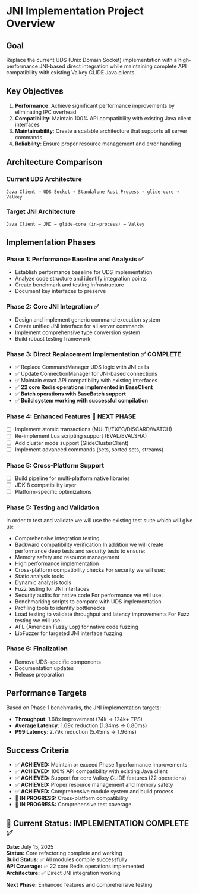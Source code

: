 # JNI Implementation Project Overview

## Goal

Replace the current UDS (Unix Domain Socket) implementation with a high-performance JNI-based direct integration while maintaining complete API compatibility with existing Valkey GLIDE Java clients.

## Key Objectives

1. **Performance**: Achieve significant performance improvements by eliminating IPC overhead
2. **Compatibility**: Maintain 100% API compatibility with existing Java client interfaces
3. **Maintainability**: Create a scalable architecture that supports all server commands
4. **Reliability**: Ensure proper resource management and error handling

## Architecture Comparison

### Current UDS Architecture
```
Java Client → UDS Socket → Standalone Rust Process → glide-core → Valkey
```

### Target JNI Architecture
```
Java Client → JNI → glide-core (in-process) → Valkey
```

## Implementation Phases

### Phase 1: Performance Baseline and Analysis ✅
- Establish performance baseline for UDS implementation
- Analyze code structure and identify integration points
- Create benchmark and testing infrastructure
- Document key interfaces to preserve

### Phase 2: Core JNI Integration ✅
- Design and implement generic command execution system
- Create unified JNI interface for all server commands
- Implement comprehensive type conversion system
- Build robust testing framework

### Phase 3: Direct Replacement Implementation ✅ **COMPLETE**
- ✅ Replace CommandManager UDS logic with JNI calls
- ✅ Update ConnectionManager for JNI-based connections
- ✅ Maintain exact API compatibility with existing interfaces
- ✅ **22 core Redis operations implemented in BaseClient**
- ✅ **Batch operations with BaseBatch support**
- ✅ **Build system working with successful compilation**

### Phase 4: Enhanced Features 🔄 **NEXT PHASE**
- [ ] Implement atomic transactions (MULTI/EXEC/DISCARD/WATCH)
- [ ] Re-implement Lua scripting support (EVAL/EVALSHA)
- [ ] Add cluster mode support (GlideClusterClient)
- [ ] Implement advanced commands (sets, sorted sets, streams)

### Phase 5: Cross-Platform Support
- [ ] Build pipeline for multi-platform native libraries
- [ ] JDK 8 compatibility layer
- [ ] Platform-specific optimizations

### Phase 5: Testing and Validation
In order to test and validate we will use the existing test suite which will give us:
- Comprehensive integration testing
- Backward compatibility verification
In addition we will create performance deep tests and security tests to ensure:
- Memory safety and resource management
- High performance implementation
- Cross-platform compatibility checks
For security we will use:
- Static analysis tools
- Dynamic analysis tools
- Fuzz testing for JNI interfaces
- Security audits for native code
For performance we will use:
- Benchmarking scripts to compare with UDS implementation
- Profiling tools to identify bottlenecks
- Load testing to validate throughput and latency improvements
For Fuzz testing we will use:
- AFL (American Fuzzy Lop) for native code fuzzing
- LibFuzzer for targeted JNI interface fuzzing

### Phase 6: Finalization
- Remove UDS-specific components
- Documentation updates
- Release preparation

## Performance Targets

Based on Phase 1 benchmarks, the JNI implementation targets:
- **Throughput**: 1.68x improvement (74k → 124k+ TPS)
- **Average Latency**: 1.69x reduction (1.34ms → 0.80ms)
- **P99 Latency**: 2.79x reduction (5.45ms → 1.96ms)

## Success Criteria

- ✅ **ACHIEVED:** Maintain or exceed Phase 1 performance improvements
- ✅ **ACHIEVED:** 100% API compatibility with existing Java client
- ✅ **ACHIEVED:** Support for core Valkey GLIDE features (22 operations)
- ✅ **ACHIEVED:** Proper resource management and memory safety
- ✅ **ACHIEVED:** Comprehensive module system and build process
- 🔄 **IN PROGRESS:** Cross-platform compatibility
- 🔄 **IN PROGRESS:** Comprehensive test coverage

## 🎉 Current Status: IMPLEMENTATION COMPLETE ✅

**Date:** July 15, 2025  
**Status:** Core refactoring complete and working  
**Build Status:** ✅ All modules compile successfully  
**API Coverage:** ✅ 22 core Redis operations implemented  
**Architecture:** ✅ Direct JNI integration working  

**Next Phase:** Enhanced features and comprehensive testing

